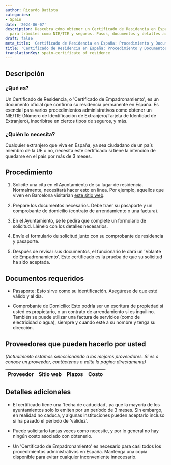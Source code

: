 ```yaml
---
author: Ricardo Batista
categories:
- Spain
date: '2024-06-07'
description: Descubra cómo obtener un Certificado de Residencia en España, esencial
  para trámites como NIE/TIE y seguros. Pasos, documentos y detalles adicionales.
draft: false
meta_title: 'Certificado de Residencia en España: Procedimiento y Documentos'
title: 'Certificado de Residencia en España: Procedimiento y Documentos'
translationKey: spain-certificate_of_residence
---
```



## Descripción
### ¿Qué es?
Un Certificado de Residencia, o 'Certificado de Empadronamiento', es un documento oficial que confirma su residencia permanente en España. Es esencial para varios procedimientos administrativos como obtener un NIE/TIE (Número de Identificación de Extranjero/Tarjeta de Identidad de Extranjero), inscribirse en ciertos tipos de seguros, y más.

### ¿Quién lo necesita?
Cualquier extranjero que viva en España, ya sea ciudadano de un país miembro de la UE o no, necesita este certificado si tiene la intención de quedarse en el país por más de 3 meses.

## Procedimiento

1. Solicite una cita en el Ayuntamiento de su lugar de residencia. Normalmente, necesitará hacer esto en línea. Por ejemplo, aquellos que viven en Barcelona visitarían [este sitio web](https://w30.bcn.cat/APPS/portaltramits/portal/channel/default.html?stpid=20010000721).

2. Prepare los documentos necesarios. Debe traer su pasaporte y un comprobante de domicilio (contrato de arrendamiento o una factura).

3. En el Ayuntamiento, se le pedirá que complete un formulario de solicitud. Llénelo con los detalles necesarios.

4. Envíe el formulario de solicitud junto con su comprobante de residencia y pasaporte.

5. Después de revisar sus documentos, el funcionario le dará un 'Volante de Empadronamiento'. Este certificado es la prueba de que su solicitud ha sido aceptada.

## Documentos requeridos

- Pasaporte: Esto sirve como su identificación. Asegúrese de que esté válido y al día.

- Comprobante de Domicilio: Esto podría ser un escritura de propiedad si usted es propietario, o un contrato de arrendamiento si es inquilino. También se puede utilizar una factura de servicios (como de electricidad o agua), siempre y cuando esté a su nombre y tenga su dirección.

## Proveedores que pueden hacerlo por usted

_(Actualmente estamos seleccionando a los mejores proveedores. Si es o conoce un proveedor, contáctenos o edite la página directamente)_

| Proveedor | Sitio web | Plazos | Costo |
| --------------- | --------------- | :-------------: | :-------------: |

## Detalles adicionales

- El certificado tiene una 'fecha de caducidad', ya que la mayoría de los ayuntamientos solo lo emiten por un período de 3 meses. Sin embargo, en realidad no caduca, y algunas instituciones pueden aceptarlo incluso si ha pasado el período de 'validez'.

- Puede solicitarlo tantas veces como necesite, y por lo general no hay ningún costo asociado con obtenerlo.

- Un 'Certificado de Empadronamiento' es necesario para casi todos los procedimientos administrativos en España. Mantenga una copia disponible para evitar cualquier inconveniente innecesario.
